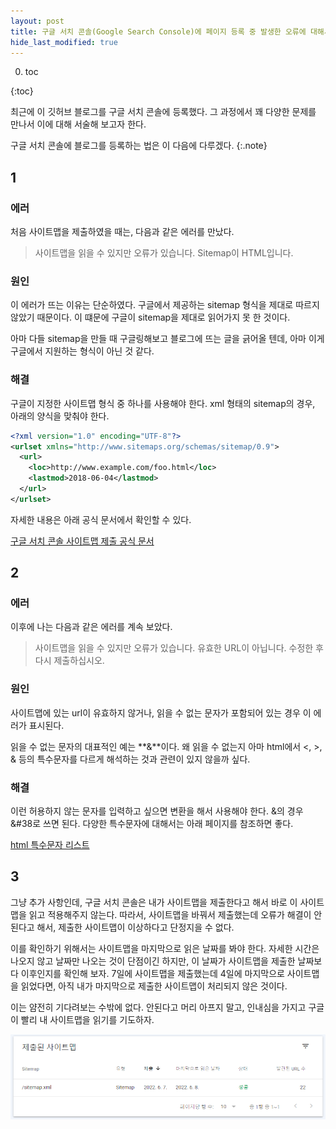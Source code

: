 ```yaml
---
layout: post
title: 구글 서치 콘솔(Google Search Console)에 페이지 등록 중 발생한 오류에 대해서
hide_last_modified: true
---
```


0. toc



{:toc}

최근에 이 깃허브 블로그를 구글 서치 콘솔에 등록했다. 그 과정에서 꽤 다양한 문제를 만나서 이에 대해 서술해 보고자 한다.

구글 서치 콘솔에 블로그를 등록하는 법은 이 다음에 다루겠다.
{:.note}



## 1

### 에러

처음 사이트맵을 제출하였을 때는, 다음과 같은 에러를 만났다.

> 사이트맵을 읽을 수 있지만 오류가 있습니다. Sitemap이 HTML입니다. 



### 원인

이 에러가 뜨는 이유는 단순하였다. 구글에서 제공하는 sitemap 형식을 제대로 따르지 않았기 때문이다. 이 떄문에 구글이 sitemap을 제대로 읽어가지 못 한 것이다.

아마 다들 sitemap을 만들 때 구글링해보고 블로그에 뜨는 글을 긁어올 텐데, 아마 이게 구글에서 지원하는 형식이 아닌 것 같다.



### 해결

구글이 지정한 사이트맵 형식 중 하나를 사용해야 한다. xml 형태의 sitemap의 경우, 아래의 양식을 맞춰야 한다.

```xml
<?xml version="1.0" encoding="UTF-8"?>
<urlset xmlns="http://www.sitemaps.org/schemas/sitemap/0.9">
  <url>
    <loc>http://www.example.com/foo.html</loc>
    <lastmod>2018-06-04</lastmod>
  </url>
</urlset>
```

자세한 내용은 아래 공식 문서에서 확인할 수 있다.

[구글 서치 콘솔 사이트맵 제출 공식 문서](https://developers.google.com/search/docs/advanced/sitemaps/build-sitemap?visit_id=1654692538575-6805840311325162354&rd=1)



## 2

### 에러

이후에 나는 다음과 같은 에러를 계속 보았다.

> 사이트맵을 읽을 수 있지만 오류가 있습니다. 
> 유효한 URL이 아닙니다. 수정한 후 다시 제출하십시오.



### 원인

사이트맵에 있는 url이 유효하지 않거나, 읽을 수 없는 문자가 포함되어 있는 경우 이 에러가 표시된다.

읽을 수 없는 문자의 대표적인 예는 **&**이다. 왜 읽을 수 없는지 아마 html에서 <, >, & 등의 특수문자를 다르게 해석하는 것과 관련이 있지 않을까 싶다.



### 해결

이런 허용하지 않는 문자를 입력하고 싶으면 변환을 해서 사용해야 한다. &의 경우 &#38로 쓰면 된다. 다양한 특수문자에 대해서는 아래 페이지를 참조하면 좋다.

[html 특수문자 리스트](http://kor.pe.kr/util/4/charmap2.htm)



## 3

그냥 추가 사항인데, 구글 서치 콘솔은 내가 사이트맵을 제출한다고 해서 바로 이 사이트맵을 읽고 적용해주지 않는다. 따라서, 사이트맵을 바꿔서 제출했는데 오류가 해결이 안된다고 해서, 제출한 사이트맵이 이상하다고 단정지을 수 없다.

이를 확인하기 위해서는 사이트맵을 마지막으로 읽은 날짜를 봐야 한다. 자세한 시간은 나오지 않고 날짜만 나오는 것이 단점이긴 하지만, 이 날짜가 사이트맵을 제출한 날짜보다 이후인지를 확인해 보자. 7일에 사이트맵을 제출했는데 4일에 마지막으로 사이트맵을 읽었다면, 아직 내가 마지막으로 제출한 사이트맵이 처리되지 않은 것이다.

이는 얌전히 기다려보는 수밖에 없다. 안된다고 머리 아프지 말고, 인내심을 가지고 구글이 빨리 내 사이트맵을 읽기를 기도하자.

<center>
<img src="https://github.com/Hangeol-Chang/Hangeol-chang.github.io/blob/main/assets/img/develop/studing/sitemap.png?raw=true" width="700">
</center>

